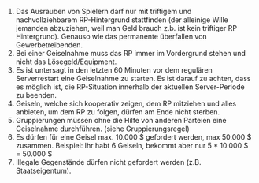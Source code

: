 1.  Das Ausrauben von Spielern darf nur mit triftigem und nachvollziehbarem RP-Hintergrund stattfinden (der alleinige Wille jemanden abzuziehen, weil man Geld brauch z.b. ist kein triftiger RP Hintergrund). Genauso wie das permanente überfallen von Gewerbetreibenden.
2.  Bei einer Geiselnahme muss das RP immer im Vordergrund stehen und nicht das Lösegeld/Equipment.
3.  Es ist untersagt in den letzten 60 Minuten vor dem regulären Serverrestart eine Geiselnahme zu starten. Es ist darauf zu achten, dass es möglich ist, die RP-Situation innerhalb der aktuellen Server-Periode zu beenden.
4.  Geiseln, welche sich kooperativ zeigen, dem RP mitziehen und alles anbieten, um dem RP zu folgen, dürfen am Ende nicht sterben.
5.  Gruppierungen müssen ohne die Hilfe von anderen Parteien eine Geiselnahme durchführen. (siehe Gruppierungsregel)
6.  Es dürfen für eine Geisel max. 10.000 $ gefordert werden, max 50.000 $ zusammen. Beispiel: Ihr habt 6 Geiseln, bekommt aber nur 5 * 10.000 $ = 50.000 $
7.  Illegale Gegenstände dürfen nicht gefordert werden (z.B. Staatseigentum).